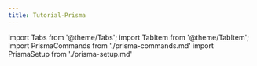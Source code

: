 ```yaml
---
title: Tutorial-Prisma
---
```


import Tabs from '@theme/Tabs';
import TabItem from '@theme/TabItem';
import PrismaCommands from './prisma-commands.md'
import PrismaSetup from './prisma-setup.md'



<Tabs>
  <TabItem value="Setup" label="Setup" default>
  <PrismaSetup />
  </TabItem>
  <TabItem value="Commands" label="Commands" default>
  <PrismaCommands/>
  </TabItem>
  <TabItem value="Queries" label="Queries" default>
  <BasicsMarkdown/>
  </TabItem>
</Tabs>
